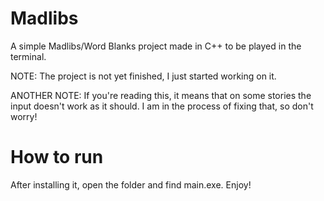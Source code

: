 # Madlibs
A simple Madlibs/Word Blanks project made in C++ to be played in the terminal. 

NOTE: The project is not yet finished, I just started working on it.

ANOTHER NOTE: If you're reading this, it means that on some stories the input doesn't work as it should. I am in the process of fixing that, so don't worry!
# How to run
After installing it, open the folder and find main.exe. Enjoy!
